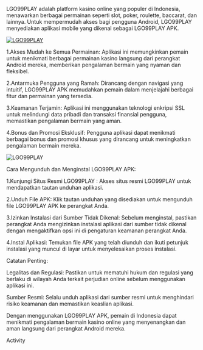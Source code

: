 LGO99PLAY adalah platform kasino online yang populer di Indonesia, menawarkan berbagai permainan seperti slot, poker, roulette, baccarat, dan lainnya. Untuk mempermudah akses bagi pengguna Android, LGO99PLAY menyediakan aplikasi mobile yang dikenal sebagai LGO99PLAY APK.

<a href="https://t.ly/princesromanobet"><img src="https://res.cloudinary.com/ddebl8xax/image/upload/v1730944364/j9CAuJw_vt3itd.gif" alt="LGO99PLAY" border="0"></a>


1.Akses Mudah ke Semua Permainan: Aplikasi ini memungkinkan pemain untuk menikmati berbagai permainan kasino langsung dari perangkat Android mereka, memberikan pengalaman bermain yang nyaman dan fleksibel.​

2.Antarmuka Pengguna yang Ramah: Dirancang dengan navigasi yang intuitif, LGO99PLAY APK memudahkan pemain dalam menjelajahi berbagai fitur dan permainan yang tersedia.​

3.Keamanan Terjamin: Aplikasi ini menggunakan teknologi enkripsi SSL untuk melindungi data pribadi dan transaksi finansial pengguna, memastikan pengalaman bermain yang aman.​

4.Bonus dan Promosi Eksklusif: Pengguna aplikasi dapat menikmati berbagai bonus dan promosi khusus yang dirancang untuk meningkatkan pengalaman bermain mereka.​

<img src="https://res.cloudinary.com/ddebl8xax/image/upload/v1742951378/Tambahkan_judul_4_ndwoh1.png" alt="LGO99PLAY" border="0"></a>

Cara Mengunduh dan Menginstal LGO99PLAY APK:

1.Kunjungi Situs Resmi LGO99PLAY : Akses situs resmi LGO99PLAY untuk mendapatkan tautan unduhan aplikasi.​

2.Unduh File APK: Klik tautan unduhan yang disediakan untuk mengunduh file LGO99PLAY APK ke perangkat Anda.​

3.Izinkan Instalasi dari Sumber Tidak Dikenal: Sebelum menginstal, pastikan perangkat Anda mengizinkan instalasi aplikasi dari sumber tidak dikenal dengan mengaktifkan opsi ini di pengaturan keamanan perangkat Anda.​

4.Instal Aplikasi: Temukan file APK yang telah diunduh dan ikuti petunjuk instalasi yang muncul di layar untuk menyelesaikan proses instalasi.​

Catatan Penting:

Legalitas dan Regulasi: Pastikan untuk mematuhi hukum dan regulasi yang berlaku di wilayah Anda terkait perjudian online sebelum menggunakan aplikasi ini.​

Sumber Resmi: Selalu unduh aplikasi dari sumber resmi untuk menghindari risiko keamanan dan memastikan keaslian aplikasi.​

Dengan menggunakan LGO99PLAY APK, pemain di Indonesia dapat menikmati pengalaman bermain kasino online yang menyenangkan dan aman langsung dari perangkat Android mereka.​

Activity
